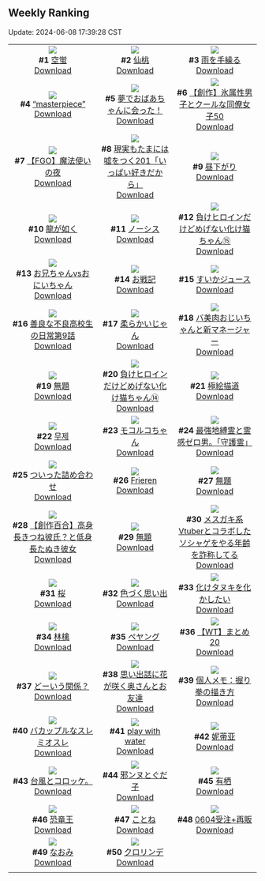 ## Weekly Ranking
Update: 2024-06-08 17:39:28 CST

|      |      |      |
| :----: | :----: | :----: |
| ![](https://i.pixiv.re/c/240x480/img-master/img/2024/06/02/00/00/38/119258477_p0_master1200.jpg)<br>**#1** [空蛍](https://www.pixiv.net/artworks/119258477)<br>[Download](https://i.pixiv.re/img-original/img/2024/06/02/00/00/38/119258477_p0.jpg) | ![](https://i.pixiv.re/c/240x480/img-master/img/2024/06/01/00/00/35/119225116_p0_master1200.jpg)<br>**#2** [仙桃](https://www.pixiv.net/artworks/119225116)<br>[Download](https://i.pixiv.re/img-original/img/2024/06/01/00/00/35/119225116_p0.png) | ![](https://i.pixiv.re/c/240x480/img-master/img/2024/06/02/00/00/25/119258429_p0_master1200.jpg)<br>**#3** [雨を手繰る](https://www.pixiv.net/artworks/119258429)<br>[Download](https://i.pixiv.re/img-original/img/2024/06/02/00/00/25/119258429_p0.jpg) |
| ![](https://i.pixiv.re/c/240x480/img-master/img/2024/06/01/00/00/45/119225154_p0_master1200.jpg)<br>**#4** [“masterpiece”](https://www.pixiv.net/artworks/119225154)<br>[Download](https://i.pixiv.re/img-original/img/2024/06/01/00/00/45/119225154_p0.jpg) | ![](https://i.pixiv.re/c/240x480/img-master/img/2024/06/02/16/14/04/119277942_p0_master1200.jpg)<br>**#5** [夢でおばあちゃんに会った！](https://www.pixiv.net/artworks/119277942)<br>[Download](https://i.pixiv.re/img-original/img/2024/06/02/16/14/04/119277942_p0.jpg) | ![](https://i.pixiv.re/c/240x480/img-master/img/2024/06/02/00/04/11/119258837_p0_master1200.jpg)<br>**#6** [【創作】氷属性男子とクールな同僚女子50](https://www.pixiv.net/artworks/119258837)<br>[Download](https://i.pixiv.re/img-original/img/2024/06/02/00/04/11/119258837_p0.jpg) |
| ![](https://i.pixiv.re/c/240x480/img-master/img/2024/06/02/00/37/20/119260063_p0_master1200.jpg)<br>**#7** [【FGO】魔法使いの夜](https://www.pixiv.net/artworks/119260063)<br>[Download](https://i.pixiv.re/img-original/img/2024/06/02/00/37/20/119260063_p0.jpg) | ![](https://i.pixiv.re/c/240x480/img-master/img/2024/06/02/18/24/31/119280972_p0_master1200.jpg)<br>**#8** [現実もたまには嘘をつく201「いっぱい好きだから」](https://www.pixiv.net/artworks/119280972)<br>[Download](https://i.pixiv.re/img-original/img/2024/06/02/18/24/31/119280972_p0.jpg) | ![](https://i.pixiv.re/c/240x480/img-master/img/2024/06/01/00/00/37/119225129_p0_master1200.jpg)<br>**#9** [昼下がり](https://www.pixiv.net/artworks/119225129)<br>[Download](https://i.pixiv.re/img-original/img/2024/06/01/00/00/37/119225129_p0.jpg) |
| ![](https://i.pixiv.re/c/240x480/img-master/img/2024/06/01/00/00/27/119225068_p0_master1200.jpg)<br>**#10** [龍が如く](https://www.pixiv.net/artworks/119225068)<br>[Download](https://i.pixiv.re/img-original/img/2024/06/01/00/00/27/119225068_p0.png) | ![](https://i.pixiv.re/c/240x480/img-master/img/2024/06/02/00/14/03/119259267_p0_master1200.jpg)<br>**#11** [ノーシス](https://www.pixiv.net/artworks/119259267)<br>[Download](https://i.pixiv.re/img-original/img/2024/06/02/00/14/03/119259267_p0.jpg) | ![](https://i.pixiv.re/c/240x480/img-master/img/2024/06/02/01/21/48/119261409_p0_master1200.jpg)<br>**#12** [負けヒロインだけどめげない化け猫ちゃん⑮](https://www.pixiv.net/artworks/119261409)<br>[Download](https://i.pixiv.re/img-original/img/2024/06/02/01/21/48/119261409_p0.png) |
| ![](https://i.pixiv.re/c/240x480/img-master/img/2024/06/02/13/12/05/119273656_p0_master1200.jpg)<br>**#13** [お兄ちゃんvsおにいちゃん](https://www.pixiv.net/artworks/119273656)<br>[Download](https://i.pixiv.re/img-original/img/2024/06/02/13/12/05/119273656_p0.jpg) | ![](https://i.pixiv.re/c/240x480/img-master/img/2024/06/02/23/55/57/119294298_p0_master1200.jpg)<br>**#14** [お戦記](https://www.pixiv.net/artworks/119294298)<br>[Download](https://i.pixiv.re/img-original/img/2024/06/02/23/55/57/119294298_p0.png) | ![](https://i.pixiv.re/c/240x480/img-master/img/2024/06/02/20/30/03/119286096_p0_master1200.jpg)<br>**#15** [すいかジュース](https://www.pixiv.net/artworks/119286096)<br>[Download](https://i.pixiv.re/img-original/img/2024/06/02/20/30/03/119286096_p0.png) |
| ![](https://i.pixiv.re/c/240x480/img-master/img/2024/06/02/00/03/28/119258795_p0_master1200.jpg)<br>**#16** [善良な不良高校生の日常第9話](https://www.pixiv.net/artworks/119258795)<br>[Download](https://i.pixiv.re/img-original/img/2024/06/02/00/03/28/119258795_p0.jpg) | ![](https://i.pixiv.re/c/240x480/img-master/img/2024/06/01/20/31/27/119250940_p0_master1200.jpg)<br>**#17** [柔らかいじゃん](https://www.pixiv.net/artworks/119250940)<br>[Download](https://i.pixiv.re/img-original/img/2024/06/01/20/31/27/119250940_p0.jpg) | ![](https://i.pixiv.re/c/240x480/img-master/img/2024/06/02/00/02/57/119258760_p0_master1200.jpg)<br>**#18** [バ美肉おじいちゃんと新マネージャー](https://www.pixiv.net/artworks/119258760)<br>[Download](https://i.pixiv.re/img-original/img/2024/06/02/00/02/57/119258760_p0.jpg) |
| ![](https://i.pixiv.re/c/240x480/img-master/img/2024/06/02/18/22/45/119281774_p0_master1200.jpg)<br>**#19** [無題](https://www.pixiv.net/artworks/119281774)<br>[Download](https://i.pixiv.re/img-original/img/2024/06/02/18/22/45/119281774_p0.jpg) | ![](https://i.pixiv.re/c/240x480/img-master/img/2024/06/01/00/01/54/119225330_p0_master1200.jpg)<br>**#20** [負けヒロインだけどめげない化け猫ちゃん⑭](https://www.pixiv.net/artworks/119225330)<br>[Download](https://i.pixiv.re/img-original/img/2024/06/01/00/01/54/119225330_p0.png) | ![](https://i.pixiv.re/c/240x480/img-master/img/2024/06/02/23/33/29/119293398_p0_master1200.jpg)<br>**#21** [極絵描道](https://www.pixiv.net/artworks/119293398)<br>[Download](https://i.pixiv.re/img-original/img/2024/06/02/23/33/29/119293398_p0.png) |
| ![](https://i.pixiv.re/c/240x480/img-master/img/2024/06/02/00/26/53/119259712_p0_master1200.jpg)<br>**#22** [무제](https://www.pixiv.net/artworks/119259712)<br>[Download](https://i.pixiv.re/img-original/img/2024/06/02/00/26/53/119259712_p0.png) | ![](https://i.pixiv.re/c/240x480/img-master/img/2024/06/02/14/21/03/119275191_p0_master1200.jpg)<br>**#23** [モコルコちゃん](https://www.pixiv.net/artworks/119275191)<br>[Download](https://i.pixiv.re/img-original/img/2024/06/02/14/21/03/119275191_p0.jpg) | ![](https://i.pixiv.re/c/240x480/img-master/img/2024/06/02/10/19/40/119269876_p0_master1200.jpg)<br>**#24** [最強地縛霊と霊感ゼロ男。「守護霊」](https://www.pixiv.net/artworks/119269876)<br>[Download](https://i.pixiv.re/img-original/img/2024/06/02/10/19/40/119269876_p0.png) |
| ![](https://i.pixiv.re/c/240x480/img-master/img/2024/06/02/02/18/43/119262720_p0_master1200.jpg)<br>**#25** [ついった詰め合わせ](https://www.pixiv.net/artworks/119262720)<br>[Download](https://i.pixiv.re/img-original/img/2024/06/02/02/18/43/119262720_p0.jpg) | ![](https://i.pixiv.re/c/240x480/img-master/img/2024/06/03/10/42/01/119304969_p0_master1200.jpg)<br>**#26** [Frieren](https://www.pixiv.net/artworks/119304969)<br>[Download](https://i.pixiv.re/img-original/img/2024/06/03/10/42/01/119304969_p0.jpg) | ![](https://i.pixiv.re/c/240x480/img-master/img/2024/06/02/23/18/38/119292837_p0_master1200.jpg)<br>**#27** [無題](https://www.pixiv.net/artworks/119292837)<br>[Download](https://i.pixiv.re/img-original/img/2024/06/02/23/18/38/119292837_p0.png) |
| ![](https://i.pixiv.re/c/240x480/img-master/img/2024/06/02/22/06/24/119289930_p0_master1200.jpg)<br>**#28** [【創作百合】高身長きつね彼氏？と低身長たぬき彼女](https://www.pixiv.net/artworks/119289930)<br>[Download](https://i.pixiv.re/img-original/img/2024/06/02/22/06/24/119289930_p0.jpg) | ![](https://i.pixiv.re/c/240x480/img-master/img/2024/06/01/00/08/34/119225816_p0_master1200.jpg)<br>**#29** [無題](https://www.pixiv.net/artworks/119225816)<br>[Download](https://i.pixiv.re/img-original/img/2024/06/01/00/08/34/119225816_p0.png) | ![](https://i.pixiv.re/c/240x480/img-master/img/2024/06/02/20/27/47/119286009_p0_master1200.jpg)<br>**#30** [メスガキ系Vtuberとコラボしたソシャゲをやる年齢を詐称してる](https://www.pixiv.net/artworks/119286009)<br>[Download](https://i.pixiv.re/img-original/img/2024/06/02/20/27/47/119286009_p0.png) |
| ![](https://i.pixiv.re/c/240x480/img-master/img/2024/06/02/00/00/31/119258446_p0_master1200.jpg)<br>**#31** [桜](https://www.pixiv.net/artworks/119258446)<br>[Download](https://i.pixiv.re/img-original/img/2024/06/02/00/00/31/119258446_p0.jpg) | ![](https://i.pixiv.re/c/240x480/img-master/img/2024/06/02/19/14/11/119248127_p0_master1200.jpg)<br>**#32** [色づく思い出](https://www.pixiv.net/artworks/119248127)<br>[Download](https://i.pixiv.re/img-original/img/2024/06/02/19/14/11/119248127_p0.jpg) | ![](https://i.pixiv.re/c/240x480/img-master/img/2024/06/02/00/03/08/119258768_p0_master1200.jpg)<br>**#33** [化けタヌキを化かしたい](https://www.pixiv.net/artworks/119258768)<br>[Download](https://i.pixiv.re/img-original/img/2024/06/02/00/03/08/119258768_p0.png) |
| ![](https://i.pixiv.re/c/240x480/img-master/img/2024/06/01/18/10/05/119246749_p0_master1200.jpg)<br>**#34** [林檎](https://www.pixiv.net/artworks/119246749)<br>[Download](https://i.pixiv.re/img-original/img/2024/06/01/18/10/05/119246749_p0.png) | ![](https://i.pixiv.re/c/240x480/img-master/img/2024/06/02/11/55/52/119271837_p0_master1200.jpg)<br>**#35** [ペヤング](https://www.pixiv.net/artworks/119271837)<br>[Download](https://i.pixiv.re/img-original/img/2024/06/02/11/55/52/119271837_p0.png) | ![](https://i.pixiv.re/c/240x480/img-master/img/2024/06/02/21/40/40/119288849_p0_master1200.jpg)<br>**#36** [【WT】まとめ20](https://www.pixiv.net/artworks/119288849)<br>[Download](https://i.pixiv.re/img-original/img/2024/06/02/21/40/40/119288849_p0.png) |
| ![](https://i.pixiv.re/c/240x480/img-master/img/2024/06/03/00/01/31/119294803_p0_master1200.jpg)<br>**#37** [どーいう関係？](https://www.pixiv.net/artworks/119294803)<br>[Download](https://i.pixiv.re/img-original/img/2024/06/03/00/01/31/119294803_p0.jpg) | ![](https://i.pixiv.re/c/240x480/img-master/img/2024/06/02/00/08/10/119259050_p0_master1200.jpg)<br>**#38** [思い出話に花が咲く奥さんとお友達](https://www.pixiv.net/artworks/119259050)<br>[Download](https://i.pixiv.re/img-original/img/2024/06/02/00/08/10/119259050_p0.jpg) | ![](https://i.pixiv.re/c/240x480/img-master/img/2024/06/01/06/00/08/119232545_p0_master1200.jpg)<br>**#39** [個人メモ：握り拳の描き方](https://www.pixiv.net/artworks/119232545)<br>[Download](https://i.pixiv.re/img-original/img/2024/06/01/06/00/08/119232545_p0.jpg) |
| ![](https://i.pixiv.re/c/240x480/img-master/img/2024/06/02/00/06/05/119258955_p0_master1200.jpg)<br>**#40** [バカップルなスレミオスレ](https://www.pixiv.net/artworks/119258955)<br>[Download](https://i.pixiv.re/img-original/img/2024/06/02/00/06/05/119258955_p0.jpg) | ![](https://i.pixiv.re/c/240x480/img-master/img/2024/06/02/17/57/17/119280867_p0_master1200.jpg)<br>**#41** [play with water](https://www.pixiv.net/artworks/119280867)<br>[Download](https://i.pixiv.re/img-original/img/2024/06/02/17/57/17/119280867_p0.jpg) | ![](https://i.pixiv.re/c/240x480/img-master/img/2024/06/01/17/30/36/119245676_p0_master1200.jpg)<br>**#42** [妮蒂亚](https://www.pixiv.net/artworks/119245676)<br>[Download](https://i.pixiv.re/img-original/img/2024/06/01/17/30/36/119245676_p0.jpg) |
| ![](https://i.pixiv.re/c/240x480/img-master/img/2024/06/02/22/33/37/119284020_p0_master1200.jpg)<br>**#43** [台風とコロッケ。](https://www.pixiv.net/artworks/119284020)<br>[Download](https://i.pixiv.re/img-original/img/2024/06/02/22/33/37/119284020_p0.jpg) | ![](https://i.pixiv.re/c/240x480/img-master/img/2024/06/02/00/22/42/119259565_p0_master1200.jpg)<br>**#44** [邪ンヌとぐだ子](https://www.pixiv.net/artworks/119259565)<br>[Download](https://i.pixiv.re/img-original/img/2024/06/02/00/22/42/119259565_p0.png) | ![](https://i.pixiv.re/c/240x480/img-master/img/2024/06/03/00/28/39/119296019_p0_master1200.jpg)<br>**#45** [有栖](https://www.pixiv.net/artworks/119296019)<br>[Download](https://i.pixiv.re/img-original/img/2024/06/03/00/28/39/119296019_p0.png) |
| ![](https://i.pixiv.re/c/240x480/img-master/img/2024/06/02/13/18/58/119273792_p0_master1200.jpg)<br>**#46** [恐竜王](https://www.pixiv.net/artworks/119273792)<br>[Download](https://i.pixiv.re/img-original/img/2024/06/02/13/18/58/119273792_p0.jpg) | ![](https://i.pixiv.re/c/240x480/img-master/img/2024/06/02/17/07/10/119279417_p0_master1200.jpg)<br>**#47** [ことね](https://www.pixiv.net/artworks/119279417)<br>[Download](https://i.pixiv.re/img-original/img/2024/06/02/17/07/10/119279417_p0.jpg) | ![](https://i.pixiv.re/c/240x480/img-master/img/2024/06/02/00/02/01/119258670_p0_master1200.jpg)<br>**#48** [0604受注+再販](https://www.pixiv.net/artworks/119258670)<br>[Download](https://i.pixiv.re/img-original/img/2024/06/02/00/02/01/119258670_p0.png) |
| ![](https://i.pixiv.re/c/240x480/img-master/img/2024/06/02/00/00/09/119258365_p0_master1200.jpg)<br>**#49** [なおみ](https://www.pixiv.net/artworks/119258365)<br>[Download](https://i.pixiv.re/img-original/img/2024/06/02/00/00/09/119258365_p0.jpg) | ![](https://i.pixiv.re/c/240x480/img-master/img/2024/06/01/00/59/20/119227578_p0_master1200.jpg)<br>**#50** [クロリンデ](https://www.pixiv.net/artworks/119227578)<br>[Download](https://i.pixiv.re/img-original/img/2024/06/01/00/59/20/119227578_p0.jpg) |
|      |
